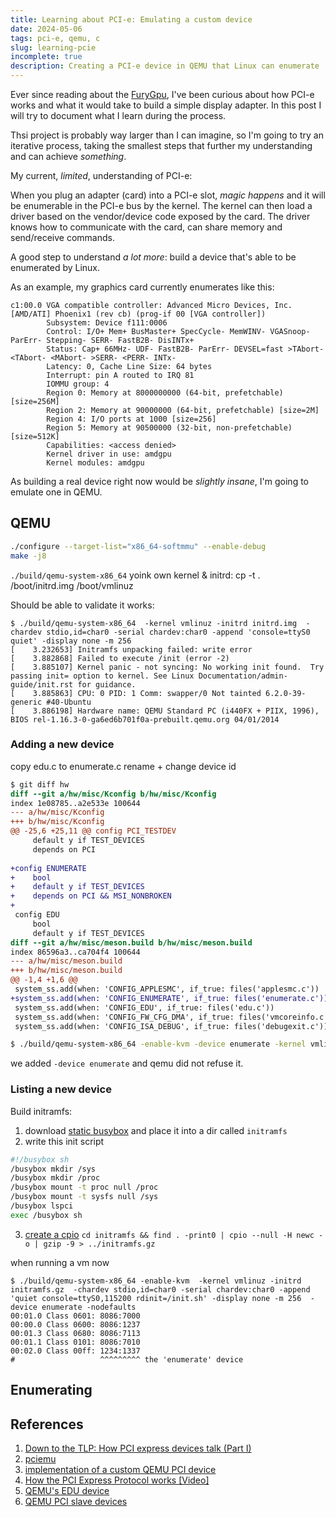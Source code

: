 ```yaml
---
title: Learning about PCI-e: Emulating a custom device
date: 2024-05-06
tags: pci-e, qemu, c
slug: learning-pcie
incomplete: true
description: Creating a PCI-e device in QEMU that Linux can enumerate
---
```


Ever since reading about the [FuryGpu](https://www.furygpu.com/), I've been curious about how PCI-e works and what it would take to build a simple display adapter.
In this post I will try to document what I learn during the process.

Thsi project is probably way larger than I can imagine, so I'm going to try an iterative process, taking the smallest steps that further my understanding and can achieve _something_.

My current, _limited_, understanding of PCI-e:

When you plug an adapter (card) into a PCI-e slot, *magic happens* and it will be enumerable in the PCI-e bus by the kernel.
The kernel can then load a driver based on the vendor/device code exposed by the card.
The driver knows how to communicate with the card, can share memory and send/receive commands.

A good step to understand _a lot more_: build a device that's able to be enumerated by Linux.

As an example, my graphics card currently enumerates like this:

```
c1:00.0 VGA compatible controller: Advanced Micro Devices, Inc. [AMD/ATI] Phoenix1 (rev cb) (prog-if 00 [VGA controller])
        Subsystem: Device f111:0006
        Control: I/O+ Mem+ BusMaster+ SpecCycle- MemWINV- VGASnoop- ParErr- Stepping- SERR- FastB2B- DisINTx+
        Status: Cap+ 66MHz- UDF- FastB2B- ParErr- DEVSEL=fast >TAbort- <TAbort- <MAbort- >SERR- <PERR- INTx-
        Latency: 0, Cache Line Size: 64 bytes
        Interrupt: pin A routed to IRQ 81
        IOMMU group: 4
        Region 0: Memory at 8000000000 (64-bit, prefetchable) [size=256M]
        Region 2: Memory at 90000000 (64-bit, prefetchable) [size=2M]
        Region 4: I/O ports at 1000 [size=256]
        Region 5: Memory at 90500000 (32-bit, non-prefetchable) [size=512K]
        Capabilities: <access denied>
        Kernel driver in use: amdgpu
        Kernel modules: amdgpu
```

As building a real device right now would be _slightly insane_, I'm going to emulate one in QEMU.

## QEMU

```bash
./configure --target-list="x86_64-softmmu" --enable-debug
make -j8
```
`./build/qemu-system-x86_64`
yoink own kernel & initrd: cp -t . /boot/initrd.img /boot/vmlinuz

Should be able to validate it works:

```
$ ./build/qemu-system-x86_64  -kernel vmlinuz -initrd initrd.img  -chardev stdio,id=char0 -serial chardev:char0 -append 'console=ttyS0 quiet' -display none -m 256
[    3.232653] Initramfs unpacking failed: write error
[    3.882868] Failed to execute /init (error -2)
[    3.885107] Kernel panic - not syncing: No working init found.  Try passing init= option to kernel. See Linux Documentation/admin-guide/init.rst for guidance.
[    3.885863] CPU: 0 PID: 1 Comm: swapper/0 Not tainted 6.2.0-39-generic #40-Ubuntu
[    3.886198] Hardware name: QEMU Standard PC (i440FX + PIIX, 1996), BIOS rel-1.16.3-0-ga6ed6b701f0a-prebuilt.qemu.org 04/01/2014
```
### Adding a new device

copy edu.c to enumerate.c
rename + change device id

```diff
$ git diff hw
diff --git a/hw/misc/Kconfig b/hw/misc/Kconfig
index 1e08785..a2e533e 100644
--- a/hw/misc/Kconfig
+++ b/hw/misc/Kconfig
@@ -25,6 +25,11 @@ config PCI_TESTDEV
     default y if TEST_DEVICES
     depends on PCI
 
+config ENUMERATE
+    bool
+    default y if TEST_DEVICES
+    depends on PCI && MSI_NONBROKEN
+
 config EDU
     bool
     default y if TEST_DEVICES
diff --git a/hw/misc/meson.build b/hw/misc/meson.build
index 86596a3..ca704f4 100644
--- a/hw/misc/meson.build
+++ b/hw/misc/meson.build
@@ -1,4 +1,6 @@
 system_ss.add(when: 'CONFIG_APPLESMC', if_true: files('applesmc.c'))
+system_ss.add(when: 'CONFIG_ENUMERATE', if_true: files('enumerate.c'))
 system_ss.add(when: 'CONFIG_EDU', if_true: files('edu.c'))
 system_ss.add(when: 'CONFIG_FW_CFG_DMA', if_true: files('vmcoreinfo.c'))
 system_ss.add(when: 'CONFIG_ISA_DEBUG', if_true: files('debugexit.c'))
```

```bash
$ ./build/qemu-system-x86_64 -enable-kvm -device enumerate -kernel vmlinuz -initrd initrd.img  -chardev stdio,id=char0 -serial chardev:char0 -append 'console=ttyS0 quiet' -display none -m 256
```

we added `-device enumerate` and qemu did not refuse it.


### Listing a new device

Build initramfs:

1. download [static busybox](https://www.busybox.net/downloads/binaries/1.35.0-x86_64-linux-musl/busybox) and place it into a dir called `initramfs`
2. write this init script
```sh
#!/busybox sh
/busybox mkdir /sys
/busybox mkdir /proc
/busybox mount -t proc null /proc
/busybox mount -t sysfs null /sys
/busybox lspci
exec /busybox sh
```
3. [create a cpio](https://www.kernel.org/doc/html/v4.14/admin-guide/initrd.html#compressed-cpio-images) `cd initramfs && find . -print0 | cpio --null -H newc -o | gzip -9 > ../initramfs.gz`

when running a vm now
```
$ ./build/qemu-system-x86_64 -enable-kvm  -kernel vmlinuz -initrd  initramfs.gz  -chardev stdio,id=char0 -serial chardev:char0 -append 'quiet console=ttyS0,115200 rdinit=/init.sh' -display none -m 256  -device enumerate -nodefaults
00:01.0 Class 0601: 8086:7000
00:00.0 Class 0600: 8086:1237
00:01.3 Class 0680: 8086:7113
00:01.1 Class 0101: 8086:7010
00:02.0 Class 00ff: 1234:1337
#                   ^^^^^^^^^ the 'enumerate' device
```
## Enumerating

## References

1. [Down to the TLP: How PCI express devices talk (Part I)](https://xillybus.com/tutorials/pci-express-tlp-pcie-primer-tutorial-guide-1)
2. [pciemu](https://github.com/luizinhosuraty/pciemu)
3. [implementation of a custom QEMU PCI device](https://www.linkedin.com/pulse/implementing-custom-qemu-pci-device-nikos-mouzakitis)
4. [How the PCI Express Protocol works [Video]](https://www.youtube.com/watch?v=sRx2YLzBIqk)
5. [QEMU's EDU device](https://www.qemu.org/docs/master/specs/edu.html)
6. [QEMU PCI slave devices](https://airbus-seclab.github.io/qemu_blog/pci_slave.html)
